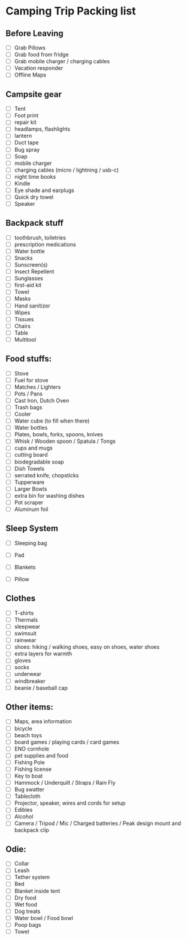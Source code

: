 # Camping Trip Packing list

## Before Leaving

- [ ] Grab Pillows
- [ ] Grab food from fridge
- [ ] Grab mobile charger / charging cables
- [ ] Vacation responder
- [ ] Offline Maps

## Campsite gear

- [ ] Tent
- [ ] Foot print
- [ ] repair kit
- [ ] headlamps, flashlights
- [ ] lantern
- [ ] Duct tape
- [ ] Bug spray
- [ ] Soap
- [ ] mobile charger
- [ ] charging cables (micro / lightning / usb-c)
- [ ] night time books
- [ ] Kindle
- [ ] Eye shade and earplugs
- [ ] Quick dry towel
- [ ] Speaker

## Backpack stuff

- [ ] toothbrush, toiletries
- [ ] prescription medications
- [ ] Water bottle
- [ ] Snacks
- [ ] Sunscreen(s)
- [ ] Insect Repellent
- [ ] Sunglasses
- [ ] first-aid kit
- [ ] Towel
- [ ] Masks
- [ ] Hand sanitizer
- [ ] Wipes
- [ ] Tissues
- [ ] Chairs
- [ ] Table
- [ ] Multitool

## Food stuffs:

- [ ] Stove
- [ ] Fuel for stove
- [ ] Matches / Lighters
- [ ] Pots / Pans
- [ ] Cast Iron, Dutch Oven
- [ ] Trash bags
- [ ] Cooler
- [ ] Water cube (to fill when there)
- [ ] Water bottles
- [ ] Plates, bowls, forks, spoons, knives
- [ ] Whisk / Wooden spoon / Spatula / Tongs
- [ ] cups and mugs
- [ ] cutting board
- [ ] biodegradable soap
- [ ] Dish Towels
- [ ] serrated knife, chopsticks
- [ ] Tupperware
- [ ] Larger Bowls
- [ ] extra bin for washing dishes
- [ ] Pot scraper
- [ ] Aluminum foil

## Sleep System

- [ ] Sleeping bag
- [ ] Pad
- [ ] Blankets
- [ ] Pillow


## Clothes

- [ ] T-shirts
- [ ] Thermals
- [ ] sleepwear
- [ ] swimsuit
- [ ] rainwear
- [ ] shoes: hiking / walking shoes, easy on shoes, water shoes
- [ ] extra layers for warmth
- [ ] gloves
- [ ] socks
- [ ] underwear
- [ ] windbreaker
- [ ] beanie / baseball cap

## Other items:

- [ ] Maps, area information
- [ ] bicycle
- [ ] beach toys
- [ ] board games / playing cards / card games
- [ ] ENO cornhole
- [ ] pet supplies and food
- [ ] Fishing Pole
- [ ] Fishing license
- [ ] Key to boat
- [ ] Hammock / Underquilt / Straps / Rain Fly
- [ ] Bug swatter
- [ ] Tablecloth
- [ ] Projector, speaker, wires and cords for setup
- [ ] Edibles
- [ ] Alcohol
- [ ] Camera / Tripod / Mic / Charged batteries / Peak design mount and backpack clip

## Odie:

- [ ] Collar
- [ ] Leash
- [ ] Tether system
- [ ] Bed
- [ ] Blanket inside tent
- [ ] Dry food
- [ ] Wet food
- [ ] Dog treats
- [ ] Water bowl / Food bowl
- [ ] Poop bags
- [ ] Towel
